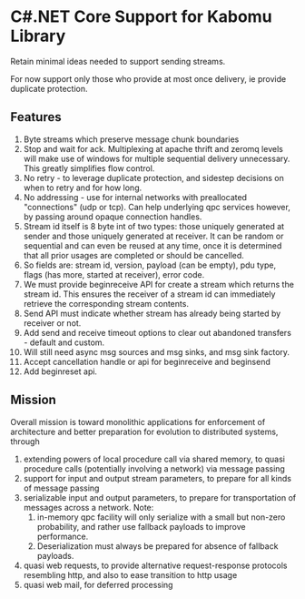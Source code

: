 # C#.NET Core Support for Kabomu Library

Retain minimal ideas needed to support sending streams.

For now support only those who provide at most once delivery, ie provide duplicate protection.

## Features

1. Byte streams which preserve message chunk boundaries
2. Stop and wait for ack. Multiplexing at apache thrift and zeromq levels will make use of windows for multiple sequential delivery unnecessary. This greatly simplifies flow control.
3. No retry - to leverage duplicate protection, and sidestep decisions on when to retry and for how long.
4. No addressing - use for internal networks with preallocated "connections" (udp or tcp). Can help underlying qpc services however, by passing around opaque connection handles.
5. Stream id itself is 8 byte int of two types: those uniquely generated at sender and those uniquely generated at receiver. It can be random or sequential and can even be reused at any time, once it is determined that all prior usages are completed or should be cancelled.
6. So fields are: stream id, version, payload (can be empty), pdu type, flags (has more, started at receiver), error code.
7. We must provide beginreceive API for create a stream which returns the stream id. This ensures the receiver of a stream id can immediately retrieve the corresponding stream contents.
8. Send API must indicate whether stream has already being started by receiver or not.
9. Add send and receive timeout options to clear out abandoned transfers - default and custom.
10. Will still need async msg sources and msg sinks, and msg sink factory.
11. Accept cancellation handle or api for beginreceive and beginsend
12. Add beginreset api.

## Mission

Overall mission is toward monolithic applications for enforcement of architecture and better preparation for evolution to distributed systems, through

1. extending powers of local procedure call via shared memory, to quasi procedure calls (potentially involving a network) via message passing
2. support for input and output stream parameters, to prepare for all kinds of message passing
3. serializable input and output parameters, to prepare for transportation of messages across a network. Note:
    1. in-memory qpc facility will only serialize with a small but non-zero probability, and rather use fallback payloads to improve performance.
    2. Deserialization must always be prepared for absence of fallback payloads.
4. quasi web requests, to provide alternative request-response protocols resembling http, and also to ease transition to http usage
5. quasi web mail, for deferred processing
